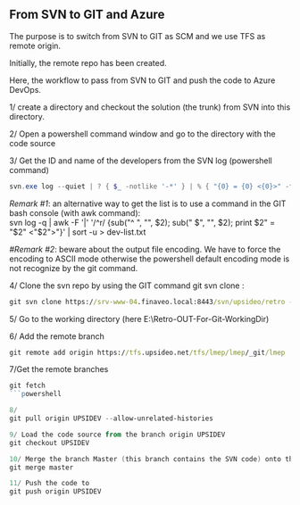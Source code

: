 ## From SVN to GIT and Azure

The purpose is to switch from SVN to GIT as SCM and we use TFS as remote origin.  

Initially, the remote repo has been created.  

Here, the workflow to pass from SVN to GIT and push the code to Azure DevOps.   


1/ create a directory and checkout the solution (the trunk) from SVN into this directory.    

2/ Open a powershell command window and go to the directory with the code source

3/ Get the ID and name of the developers from the SVN log  (powershell command)
```powershell
svn.exe log --quiet | ? { $_ -notlike '-*' } | % { "{0} = {0} <{0}>" -f ($_ -split ' \| ')[1] } | Select-Object -Unique | Out-File -Encoding ASCII 'dev-list.txt'  
```

_Remark #1_: an alternative way to get the list is to use a command in the GIT bash console (with awk command):  
svn log -q | awk -F '|' '/^r/ {sub("^ ", "", $2); sub(" $", "", $2); print $2" = "$2" <"$2">"}' | sort -u > dev-list.txt  

_#Remark #2_: beware about the output file encoding. We have to force the encoding to ASCII mode otherwise the powershell default encoding mode is not recognize by the git command.  

4/ Clone the svn repo by using the GIT command git svn clone :  
```bat
git svn clone https://srv-www-04.finaveo.local:8443/svn/upsideo/retro --prefix=svn/ --no-metadata --authors-file "dev-list.txt" --stdlayout E:\Retro-OUT-For-Git-WorkingDir  
```

5/ Go to the working directory (here E:\Retro-OUT-For-Git-WorkingDir)

6/ Add the remote branch  
```bat
git remote add origin https://tfs.upsideo.net/tfs/lmep/lmep/_git/lmep  
```

7/Get the remote branches  
```powershell
git fetch  
```powershell

8/
git pull origin UPSIDEV --allow-unrelated-histories  

9/ Load the code source from the branch origin UPSIDEV
git checkout UPSIDEV  

10/ Merge the branch Master (this branch contains the SVN code) onto the origin UPSIDEV branch  
git merge master  

11/ Push the code to   
git push origin UPSIDEV 
